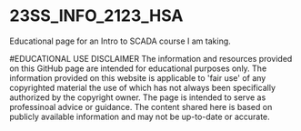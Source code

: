 # 23SS_INFO_2123_HSA
Educational page for an Intro to SCADA course I am taking. 

#EDUCATIONAL USE DISCLAIMER
The information and resources provided on this GitHub page are intended for educational purposes only. The information provided on this website is applicable to 'fair use' of any copyrighted material the use of which has not always been specifically authorized by the copyright owner. The page is intended to serve as professinoal advice or guidance. The content shared here is based on publicly available information and may not be up-to-date or accurate.


